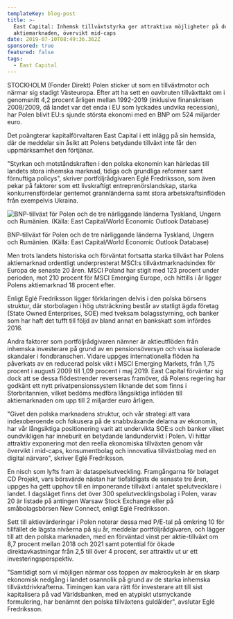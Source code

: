 ```yaml
---
templateKey: blog-post
title: >-
  East Capital: Inhemsk tillväxtstyrka ger attraktiva möjligheter på den polska
  aktiemarknaden, övervikt mid-caps
date: 2019-07-10T08:49:36.362Z
sponsored: true
featured: false
tags:
  - East Capital
---
```

STOCKHOLM (Fonder Direkt) Polen sticker ut som en tillväxtmotor och närmar sig stadigt Västeuropa. Efter att ha sett en oavbruten tillväxttakt om i genomsnitt 4,2 procent årligen mellan 1992-2019 (inklusive finanskrisen 2008/2009, då landet var det enda i EU som lyckades undvika recession), har Polen blivit EU:s sjunde största ekonomi med en BNP om 524 miljarder euro.



Det poängterar kapitalförvaltaren East Capital i ett inlägg på sin hemsida, där de meddelar sin åsikt att Polens betydande tillväxt inte får den uppmärksamhet den förtjänar.



"Styrkan och motståndskraften i den polska ekonomin kan härledas till landets stora inhemska marknad, tidiga och grundliga reformer samt förnuftiga policys", skriver portföljrådgivaren Eglé Fredriksson, som även pekar på faktorer som ett livskraftigt entreprenörslandskap, starka konkurrensfördelar gentemot grannländerna samt stora arbetskraftsinflöden från exempelvis Ukraina.

![BNP-tillväxt för Polen och de tre närliggande länderna Tyskland, Ungern och Rumänien. (Källa: East Capital/World Economic Outlook Database)](/img/east10jul.png)

<span class="image-caption">BNP-tillväxt för Polen och de tre närliggande länderna Tyskland, Ungern och Rumänien. (Källa: East Capital/World Economic Outlook Database)</span>

Men trots landets historiska och förväntat fortsatta starka tillväxt har Polens aktiemarknad ordentligt underpresterat MSCI:s tillväxtmarknadsindex för Europa de senaste 20 åren. MSCI Poland har stigit med 123 procent under perioden, mot 210 procent för MSCI Emerging Europe, och hittills i år ligger Polens aktiemarknad 18 procent efter.



Enligt Eglé Fredriksson ligger förklaringen delvis i den polska börsens struktur, där storbolagen i hög utsträckning består av statligt ägda företag (State Owned Enterprises, SOE) med tveksam bolagsstyrning, och banker som har haft det tufft till följd av bland annat en bankskatt som infördes 2016.



Andra faktorer som portföljrådgivaren nämner är aktieutflöden från inhemska investerare på grund av en pensionsöversyn och vissa isolerade skandaler i fondbranschen. Vidare uppges internationella flöden ha påverkats av en reducerad polsk vikt i MSCI Emerging Markets, från 1,75 procent i augusti 2009 till 1,09 procent i maj 2019. East Capital förväntar sig dock att se dessa flödestrender reverseras framöver, då Polens regering har godkänt ett nytt privatpensionssystem liknande det som finns i Storbritannien, vilket bedöms medföra långsiktiga inflöden till aktiemarknaden om upp till 2 miljarder euro årligen.



"Givet den polska marknadens struktur, och vår strategi att vara indexoberoende och fokusera på de snabbväxande delarna av ekonomin, har vår långsiktiga positionering varit att undervikta SOE:s och banker vilket oundvikligen har inneburit en betydande landundervikt i Polen. Vi hittar attraktiv exponering mot den reella ekonomiska tillväxten genom vår övervikt i mid-caps, konsumentbolag och innovativa tillväxtbolag med en digital närvaro", skriver Eglé Fredriksson.



En nisch som lyfts fram är dataspelsutveckling. Framgångarna för bolaget CD Projekt, vars börsvärde nästan har tiofaldigats de senaste tre åren, uppges ha gett upphov till en imponerande tillväxt i antalet spelutvecklare i landet. I dagsläget finns det över 300 spelutvecklingsbolag i Polen, varav 20 är listade på antingen Warsaw Stock Exchange eller på småbolagsbörsen New Connect, enligt Eglé Fredriksson.



Sett till aktievärderingar i Polen noterar dessa med P/E-tal på omkring 10 för tillfället de lägsta nivåerna på sju år, meddelar portföljrådgivaren, och lägger till att den polska marknaden, med en förväntad vinst per aktie-tillväxt om 8,7 procent mellan 2018 och 2021 samt potential för ökade direktavkastningar från 2,5 till över 4 procent, ser attraktiv ut ur ett investeringsperspektiv.



"Samtidigt som vi möjligen närmar oss toppen av makrocykeln är en skarp ekonomisk nedgång i landet osannolik på grund av de starka inhemska tillväxtdrivkrafterna. Timingen kan vara rätt för investerare att till sist kapitalisera på vad Världsbanken, med en atypiskt utsmyckande formulering, har benämnt den polska tillväxtens guldålder", avslutar Eglé Fredriksson.

